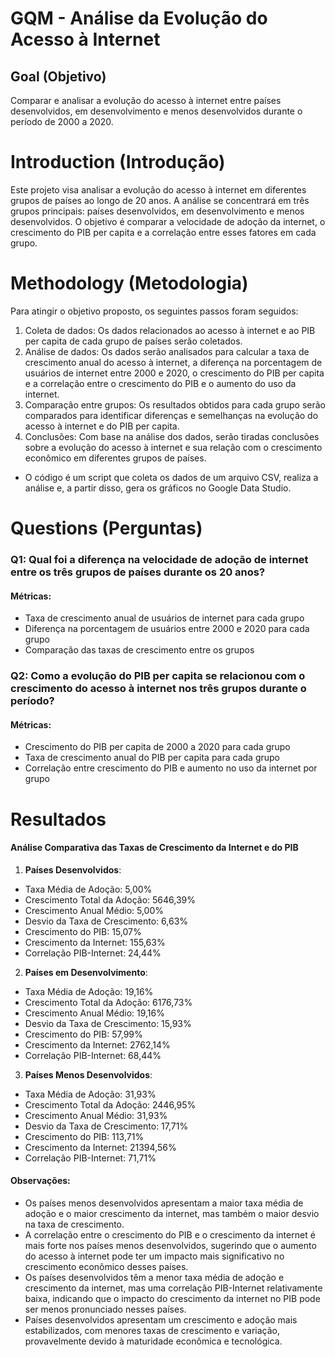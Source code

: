 # GQM - Análise da Evolução do Acesso à Internet

## Goal (Objetivo)
Comparar e analisar a evolução do acesso à internet entre países desenvolvidos, em desenvolvimento e menos desenvolvidos durante o período de 2000 a 2020.

# Introduction (Introdução)
  Este projeto visa analisar a evolução do acesso à internet em diferentes grupos de países ao longo de 20 anos. 
  A análise se concentrará em três grupos principais: países desenvolvidos, em desenvolvimento e menos desenvolvidos.
  O objetivo é comparar a velocidade de adoção da internet, o crescimento do PIB per capita e a correlação entre esses fatores em cada grupo.

# Methodology (Metodologia)
  Para atingir o objetivo proposto, os seguintes passos foram seguidos:
  1. Coleta de dados: Os dados relacionados ao acesso à internet e ao PIB per capita de cada grupo de países serão coletados.
  2. Análise de dados: Os dados serão analisados para calcular a taxa de crescimento anual do acesso à internet, a diferença na porcentagem de usuários de internet entre 2000 e 2020, o crescimento do PIB per capita e a correlação entre o crescimento do PIB e o aumento do uso da internet.
  3. Comparação entre grupos: Os resultados obtidos para cada grupo serão comparados para identificar diferenças e semelhanças na evolução do acesso à internet e do PIB per capita.
  4. Conclusões: Com base na análise dos dados, serão tiradas conclusões sobre a evolução do acesso à internet e sua relação com o crescimento econômico em diferentes grupos de países.

  - O código é um script que coleta os dados de um arquivo CSV, realiza a análise e, a partir disso, gera os gráficos no Google Data Studio.

# Questions (Perguntas)

### Q1: Qual foi a diferença na velocidade de adoção de internet entre os três grupos de países durante os 20 anos?
#### Métricas:
- Taxa de crescimento anual de usuários de internet para cada grupo
- Diferença na porcentagem de usuários entre 2000 e 2020 para cada grupo
- Comparação das taxas de crescimento entre os grupos

### Q2: Como a evolução do PIB per capita se relacionou com o crescimento do acesso à internet nos três grupos durante o período?
#### Métricas:
- Crescimento do PIB per capita de 2000 a 2020 para cada grupo
- Taxa de crescimento anual do PIB per capita para cada grupo
- Correlação entre crescimento do PIB e aumento no uso da internet por grupo

# Resultados

#### Análise Comparativa das Taxas de Crescimento da Internet e do PIB

1. **Países Desenvolvidos**:
  - Taxa Média de Adoção: 5,00%
  - Crescimento Total da Adoção: 5646,39%
  - Crescimento Anual Médio: 5,00%
  - Desvio da Taxa de Crescimento: 6,63%
  - Crescimento do PIB: 15,07%
  - Crescimento da Internet: 155,63%
  - Correlação PIB-Internet: 24,44%

2. **Países em Desenvolvimento**:
  - Taxa Média de Adoção: 19,16%
  - Crescimento Total da Adoção: 6176,73%
  - Crescimento Anual Médio: 19,16%
  - Desvio da Taxa de Crescimento: 15,93%
  - Crescimento do PIB: 57,99%
  - Crescimento da Internet: 2762,14%
  - Correlação PIB-Internet: 68,44%

3. **Países Menos Desenvolvidos**:
  - Taxa Média de Adoção: 31,93%
  - Crescimento Total da Adoção: 2446,95%
  - Crescimento Anual Médio: 31,93%
  - Desvio da Taxa de Crescimento: 17,71%
  - Crescimento do PIB: 113,71%
  - Crescimento da Internet: 21394,56%
  - Correlação PIB-Internet: 71,71%

#### Observações:
- Os países menos desenvolvidos apresentam a maior taxa média de adoção e o maior crescimento da internet, mas também o maior desvio na taxa de crescimento.
- A correlação entre o crescimento do PIB e o crescimento da internet é mais forte nos países menos desenvolvidos, sugerindo que o aumento do acesso à internet pode ter um impacto mais significativo no crescimento econômico desses países.
- Os países desenvolvidos têm a menor taxa média de adoção e crescimento da internet, mas uma correlação PIB-Internet relativamente baixa, indicando que o impacto do crescimento da internet no PIB pode ser menos pronunciado nesses países.
- Países desenvolvidos apresentam um crescimento e adoção mais estabilizados, com menores taxas de crescimento e variação, provavelmente devido à maturidade econômica e tecnológica.